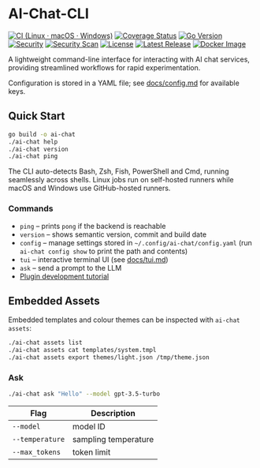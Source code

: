 # AI-Chat-CLI

[![CI (Linux · macOS · Windows)](https://github.com/jalsarraf0/ai-chat-cli/actions/workflows/ci.yml/badge.svg)](https://github.com/jalsarraf0/ai-chat-cli/actions/workflows/ci.yml)
[![Coverage Status](https://img.shields.io/badge/coverage-93%25-brightgreen)](https://github.com/jalsarraf0/ai-chat-cli/actions/workflows/ci.yml)
[![Go Version](https://img.shields.io/badge/go-1.24.x-blue)](https://golang.org/dl/)
[![Security](https://img.shields.io/badge/Security-%F0%9F%94%92%20Cosign%20(OIDC)-brightgreen)](https://github.com/jalsarraf0/ai-chat-cli/actions/workflows/ci.yml)
[![Security Scan](https://img.shields.io/badge/Security%20Scan-%F0%9F%9B%A1%EF%B8%8F%20100%25%20clean-brightgreen)](https://github.com/jalsarraf0/ai-chat-cli/actions/workflows/ci.yml)
[![License](https://img.shields.io/github/license/jalsarraf0/ai-chat-cli)](LICENSE)
[![Latest Release](https://img.shields.io/github/v/release/jalsarraf0/ai-chat-cli?label=release)](https://github.com/jalsarraf0/ai-chat-cli/releases/latest)
[![Docker Image](https://img.shields.io/badge/container-ghcr.io%2Fjalsarraf0%2Fai--chat--cli-blue)](https://github.com/jalsarraf0/ai-chat-cli/pkgs/container/ai-chat-cli)

A lightweight command-line interface for interacting with AI chat services, providing streamlined workflows for rapid experimentation.

Configuration is stored in a YAML file; see [docs/config.md](docs/config.md) for available keys.

## Quick Start

```bash
go build -o ai-chat
./ai-chat help
./ai-chat version
./ai-chat ping
```

The CLI auto-detects Bash, Zsh, Fish, PowerShell and Cmd, running seamlessly across shells. Linux jobs run on self-hosted runners while macOS and Windows use GitHub-hosted runners.

### Commands

- `ping` – prints `pong` if the backend is reachable
- `version` – shows semantic version, commit and build date
- `config` – manage settings stored in `~/.config/ai-chat/config.yaml` (run `ai-chat config show` to print the path and contents)
- `tui` – interactive terminal UI (see [docs/tui.md](docs/tui.md))
- `ask` – send a prompt to the LLM
- [Plugin development tutorial](docs/tutorials/plugin_dev.md)

## Embedded Assets

Embedded templates and colour themes can be inspected with `ai-chat assets`:

```bash
./ai-chat assets list
./ai-chat assets cat templates/system.tmpl
./ai-chat assets export themes/light.json /tmp/theme.json
```

### Ask

```bash
./ai-chat ask "Hello" --model gpt-3.5-turbo
```

| Flag | Description |
|------|-------------|
| `--model` | model ID |
| `--temperature` | sampling temperature |
| `--max_tokens` | token limit |
